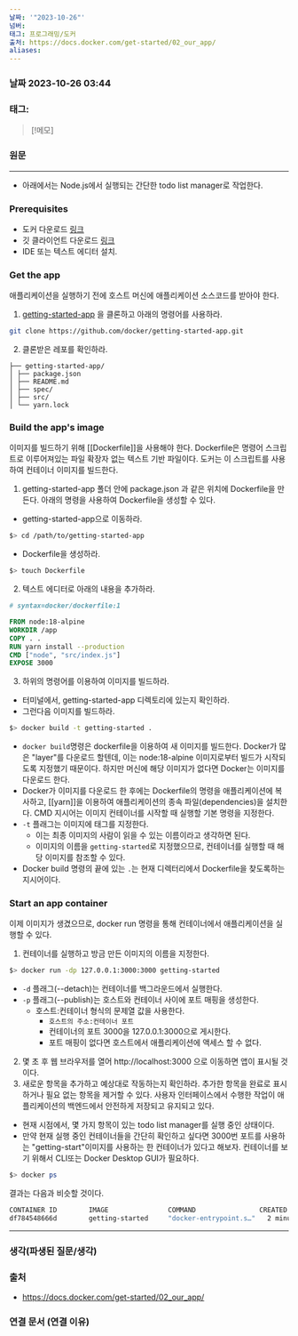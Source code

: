 ```yaml
---
날짜: '"2023-10-26"'
넘버: 
태그: 프로그래밍/도커
출처: https://docs.docker.com/get-started/02_our_app/
aliases:
---
```

### 날짜  2023-10-26 03:44

### 태그:

>[!메모]
>

### 원문
---
- 아래에서는 Node.js에서 실행되는 간단한 todo list manager로 작업한다.
### Prerequisites
- 도커 다운로드 [링크](https://docs.docker.com/get-docker/)
- 깃 클라이언트 다운로드 [링크](https://git-scm.com/downloads)
- IDE 또는 텍스트 에디터 설치.

### Get the app
애플리케이션을 실행하기 전에 호스트 머신에 애플리케이션 소스코드를 받아야 한다.
1. [getting-started-app](https://github.com/docker/getting-started-app/tree/main) 을 클론하고 아래의 명령어를 사용하라.
```bash
git clone https://github.com/docker/getting-started-app.git
```
2. 클론받은 레포를 확인하라.
```shell
├── getting-started-app/
│ ├── package.json
│ ├── README.md
│ ├── spec/
│ ├── src/
│ └── yarn.lock
```

### Build the app's image
이미지를 빌드하기 위해 [[Dockerfile]]을 사용해야 한다. Dockerfile은 명령어 스크립트로 이루어져있는 파일 확장자 없는 텍스트 기반 파일이다. 도커는 이 스크립트를 사용하여 컨테이너 이미지를 빌드한다.
1. getting-started-app 폴더 안에 package.json 과 같은 위치에 Dockerfile을 만든다. 아래의 명령을 사용하여 Dockerfile을 생성할 수 있다.
- getting-started-app으로 이동하라.
```bash
$> cd /path/to/getting-started-app
```
- Dockerfile을 생성하라.
```bash
$> touch Dockerfile
```
2. 텍스트 에디터로 아래의 내용을 추가하라.
```dockerfile
# syntax=docker/dockerfile:1

FROM node:18-alpine
WORKDIR /app
COPY . .
RUN yarn install --production
CMD ["node", "src/index.js"]
EXPOSE 3000
```
3. 하위의 명령어를 이용하여 이미지를 빌드하라.
- 터미널에서, getting-started-app 디렉토리에 있는지 확인하라.
- 그런다음 이미지를 빌드하라.
```bash
$> docker build -t getting-started .
```
- `docker build`명령은 dockerfile을 이용하여 새 이미지를 빌드한다. Docker가 많은 "layer"를 다운로드 할텐데, 이는 node:18-alpine 이미지로부터 빌드가 시작되도록 지정했기 때문이다. 하지만 머신에 해당 이미지가 없다면 Docker는 이미지를 다운로드 한다.
- Docker가 이미지를 다운로드 한 후에는 Dockerfile의 명령을 애플리케이션에 복사하고, [[yarn]]을 이용하여 애플리케이션의 종속 파일(dependencies)을 설치한다. CMD 지시어는 이미지 컨테이너를 시작할 때 실행할 기본 명령을 지정한다.
- `-t` 플래그는 이미지에 태그를 지정한다.
	- 이는 최종 이미지의 사람이 읽을 수 있는 이름이라고 생각하면 된다.
	- 이미지의 이름을 `getting-started`로 지정했으므로, 컨테이너를 실행할 때 해당 이미지를 참조할 수 있다.
- Docker build 명령의 끝에 있는 `.`는 현재 디렉터리에서 Dockerfile을 찾도록하는 지시어이다.

### Start an app container
이제 이미지가 생겼으므로, docker run 명령을 통해 컨테이너에서 애플리케이션을 실행할 수 있다.
1. 컨테이너를 실행하고 방금 만든 이미지의 이름을 지정한다.
```bash
$> docker run -dp 127.0.0.1:3000:3000 getting-started
```
- `-d` 플래그(--detach)는 컨테이너를 백그라운드에서 실행한다.
- `-p` 플래그(--publish)는 호스트와 컨테이너 사이에 포트 매핑을 생성한다.
	- 호스트:컨테이너 형식의 문제열 값을 사용한다.
		- `호스트의 주소:컨테이너 포트`
		- 컨테이너의 포트 3000을 127.0.0.1:3000으로 게시한다.
		- 포트 매핑이 없다면 호스트에서 애플리케이션에 액세스 할 수 없다.
2. 몇 초 후 웹 브라우저를 열어 http://localhost:3000 으로 이동하면 앱이 표시될 것이다.
3. 새로운 항목을 추가하고 예상대로 작동하는지 확인하라. 추가한 항목을 완료로 표시하거나 필요 없는 항목을 제거할 수 있다. 사용자 인터페이스에서 수행한 작업이 애플리케이션의 백엔드에서 안전하게 저장되고 유지되고 있다.
- 현재 시점에서, 몇 가지 항목이 있는 todo list manager를 실행 중인 상태이다.
- 만약 현재 실행 중인 컨테이너들을 간단히 확인하고 싶다면 3000번 포트를 사용하는 "getting-start"이미지를 사용하는 한 컨테이너가 있다고 해보자. 컨테이너를 보기 위해서 CLI또는 Docker Desktop GUI가 필요하다.
```bash
$> docker ps
```
결과는 다음과 비슷할 것이다.
```bash
CONTAINER ID        IMAGE               COMMAND                CREATED             STATUS              PORTS                 NAMES
df784548666d        getting-started     "docker-entrypoint.s…"   2 minutes ago       Up 2 minutes        127.0.0.1:3000->3000/tcp   priceless_mcclintock
```

---
### 생각(파생된 질문/생각)

### 출처
- https://docs.docker.com/get-started/02_our_app/

### 연결 문서 (연결 이유)
